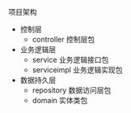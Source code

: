 项目架构
- 控制层
  - controller 控制层包 
- 业务逻辑层
  - service 业务逻辑接口包
  - serviceimpl 业务逻辑实现包
- 数据持久层
  - repository 数据访问层包
  - domain 实体类包
